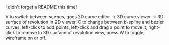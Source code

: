 I didn't forget a README this time!

V to switch between scenes, goes 2D curve editor -> 3D curve viewer -> 3D surface of revolution
In 2D viewer, C to change between b-spline and bezier curves, left-click to add points, left-click and drag a point to move it, right-click to remove
In 3D surface of revolution view, press W to toggle wireframe on or off.
